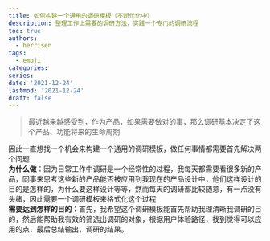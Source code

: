 ```yaml
---
title: 如何构建一个通用的调研模板（不断优化中）
description: 整理工作上需要的调研方法，实践一个专门的调研流程
toc: true
authors:
  - herrisen
tags:
  - emoji
categories:
series:
date: '2021-12-24'
lastmod: '2021-12-24'
draft: false
---
```


>最近越来越感受到，作为产品，如果需要做对的事，那么调研基本决定了这个产品、功能将来的生命周期

因此一直想找一个机会来构建一个通用的调研模板，做任何事情都需要首先解决两个问题
<br/>
**为什么做**：因为日常工作中调研是一个经常性的过程，我每天都需要看很多新的产品，同事来思考这些新的产品能否被应用到我现在的产品设计中，他们这样设计的目的是怎样的，为什么要这样设计等等，然而每天的调研都比较随意，有一点没有头绪，因此需要一个调研模板来格式化这个过程
<br/>
**需要达到怎样的目的**：首先，我希望这个调研模板能首先帮助我理清晰我调研的目的，然后能帮助我有效的筛选出调研的对象，根据用户体验路径，找到觉得可以应用的点，最后总结输出，调研的结果。

